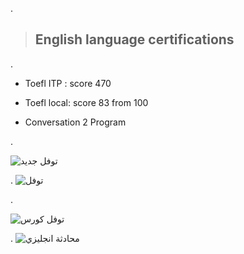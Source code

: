 .


> ## English language certifications

.

- Toefl ITP  : score 470
  
- Toefl  local: score 83 from 100
  
- Conversation 2 Program



.


![توفل جديد](https://github.com/nancyalaswad90/nancyalaswad90/assets/36210723/3b27c298-34d4-43d9-b9a1-93572ea5ad2c)





.
![توفل ](https://github.com/nancyalaswad90/nancyalaswad90/assets/36210723/50b3579f-42dc-4f53-9c52-f0e9c631791e)





  .


  
![توفل كورس](https://github.com/nancyalaswad90/nancyalaswad90/assets/36210723/0c7e9349-f75e-4feb-8132-656da9285475)





.
![محادثة انجليزي](https://github.com/nancyalaswad90/nancyalaswad90/assets/36210723/4d409092-6184-4daa-b17e-913c6d532b09)
